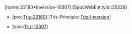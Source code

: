 ﻿---
type: TrizContradiction
aliases:
- 22180+Inversion-10307
license: CC BY-SA 4.0
copyright: https://github.com/SpocWeb
IsDeleted: false
IsReadOnly: false
Confidential: public
tags: 
- Triz/Contradiction
---
[name::22180+Inversion-10307]
[SpocWebEntityId::25228]
+ [pro::[Triz-22180](Triz-22180)]
[Triz-Principle::[Triz-Inversion](tech/Triz/Principle/Triz-Inversion.md)]
- [con::[Triz-10307](Triz-10307)]

